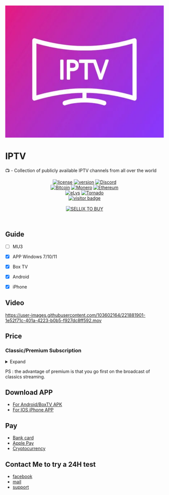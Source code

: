 <p align="center">
<img src="https://raw.githubusercontent.com/AeX03/IPTV/main/shopitem.webp" alt="Image" height="420" width="600" />
</p align="center">

# IPTV
📺 - Collection of publicly available IPTV channels from all over the world

<div  align="center">

[![license](https://img.shields.io/badge/license-MIT-brightgreen.svg)](https://github.com/AeX03/IPTV)
[![version](https://img.shields.io/badge/version-1.0-blue.svg)](https://github.com/AeX03/IPTV)
[![Discord](https://img.shields.io/discord/979349329909264414?label=Discord&logo=Discord)](http://discord.gg/xpaxKBEx9t)
<br>
[![Bitcoin](https://img.shields.io/badge/Bitcoin-accepted%20payment-red)](https://img.shields.io/badge/-bc1qsa9hpku5un9uksf8eg6u6qrukyyvddu07e8kmj-lightgrey)
[![Monero](https://img.shields.io/badge/Monero-accepted%20payment-orange)](https://img.shields.io/badge/-8Bo121p2BE8YLN6RoXfggi5Vtjqn5TCvgChopRRRczKtgXLbbWyz6mfMXhteKa7MpJRuxiUtxTmZFZiD8upBL4PsLSf9BPQ-lightgrey)
[![Ethereum](https://img.shields.io/badge/Ethereum-accepted%20payment-blue)](https://img.shields.io/badge/-0x9E85b764DEb1988b9F722Bb292Bf88f2D090026D-lightgrey)
<br>
[![eLys](https://img.shields.io/badge/Site-eLys-pink.svg)](https://eLysiane.eu/)
[![Tornado](https://img.shields.io/badge/NOVA-Tornado%20Cash-brightgreen.svg)](https://img.shields.io/badge/-available%20/09/2022-lightgrey)
<br>
[![visitor badge](https://visitor-badge.laobi.icu/badge?page_id=AeX03.IPTV&left_color=gray&right_color=purple&left_text=New%20Visitors%20Today)](https://github.com/AeX03)
<br>
<br>
[![SELLIX TO BUY](https://img.shields.io/badge/MY%20SELLIX%20SHOP%20TO%20BUY-pink.svg)](https://elys.mysellix.io/)
</div >
<br>

## Guide
- [ ] MU3
- [x] APP Windows 7/10/11
- [x] Box TV
- [x] Android
- [x] iPhone


## Video



https://user-images.githubusercontent.com/103602164/221881901-1e52f71c-401a-4223-b0b5-f927dc8ff592.mov



## Price

### Classic/Premium Subscription

<details>
<summary>Expand</summary>
<br>

<!-- prettier-ignore -->
<table>
  <thead>
    <tr><th align="left">Category</th><th align="left">Subscription Duration</th><th align="left">Price</th><th align="left">XXX channels included</th></tr>
  </thead>
  <tbody>
    <tr><td>Classic</td><td align="right">1 YEARS</td><td>80€</td><td align="right">NO</td></tr>
    <tr><td>Classic</td><td align="right">2 YEARS</td><td>140€</td><td align="right">NO</td></tr>
    <tr><td>Classic</td><td align="right">1 YEARS</td><td>120€</td><td align="right">YES</td></tr>
    <tr><td>Classic</td><td align="right">2 YEARS</td><td>180€</td><td align="right">YES</td></tr>
    <tr><td>Premium</td><td align="right">1 YEARS</td><td>130€</td><td align="right">NO</td></tr>
    <tr><td>Premium</td><td align="right">2 YEARS</td><td>200€</td><td align="right">NO</td></tr>
    <tr><td>Premium</td><td align="right">1 YEARS</td><td>170€</td><td align="right">YES</td></tr>
    <tr><td>Premium</td><td align="right">2 YEARS</td><td>240€</td><td align="right">YES</td></tr>
    <tr><td>Free Test Classic</td><td align="right">24Hours</td><td>0€</td><td align="right">YES</td></tr>
  </tbody>
</table>

</details>

PS : the advantage of premium is that you go first on the broadcast of classics streaming.

## Download APP

 - [For Android/BoxTV APK](https://github.com/AeX03/IPTV/releases/tag/iptv)
 - [For IOS iPhone APP](https://apps.apple.com/fr/app/smarters-player-lite/id1628995509)


## Pay

- [Bank card](https://www.facebook.com/profile.php?id=100090402708667)
- [Apple Pay](https://www.facebook.com/profile.php?id=100090402708667)
- [Cryptocurrency](https://elys.mysellix.io/product/63fa15f6da07b)
  
## Contact Me to try a 24H test

- [facebook](https://www.facebook.com/profile.php?id=100090402708667)
- [mail](mailto:elyscontact@proton.me)
- [support](https://elys.mysellix.io/contact)
